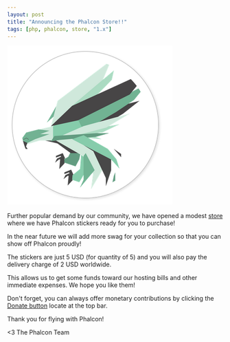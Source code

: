```yaml
---
layout: post
title: "Announcing the Phalcon Store!!"
tags: [php, phalcon, store, "1.x"]
---
```


![](/assets/files/2013-05-20-phalcon-sticker.png)

Further popular demand by our community, we have opened a modest [store](https://store.phalconphp.com/) where we have Phalcon stickers ready for you to purchase!

In the near future we will add more swag for your collection so that you can show off Phalcon proudly!

<!--more-->
The stickers are just 5 USD (for quantity of 5) and you will also pay the delivery charge of 2 USD worldwide. 

This allows us to get some funds toward our hosting bills and other immediate expenses. We hope you like them!

Don't forget, you can always offer monetary contributions by clicking the [Donate button](https://phalcon.link/donate) locate at the top bar.

Thank you for flying with Phalcon!


<3 The Phalcon Team
